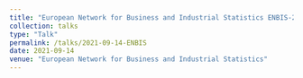 ```yaml
---
title: "European Network for Business and Industrial Statistics ENBIS-21 Online Conference"
collection: talks
type: "Talk"
permalink: /talks/2021-09-14-ENBIS
date: 2021-09-14
venue: "European Network for Business and Industrial Statistics"
---
```

